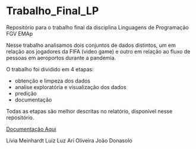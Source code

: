 # Trabalho_Final_LP
Repositório para o trabalho final da disciplina Linguagens de Programação FGV EMAp

Nesse trabalho analisamos dois conjuntos de dados distintos, um em relação aos jogadores da FIFA (video game) e outro em relação ao fluxo de pessoas em aeroportos durante a pandemia. 

O trabalho foi dividido em 4 etapas:
- obtenção e limpeza dos dados
- analise exploratória e visualização dos dados 
- predição 
- documentação 

Todas as etapas são melhor descritas no relatório, disponível nesse repositório. 


[Documentação Aqui](https://rawcdn.githack.com/liviameinhardt/Trabalho_Final_LP/35f0fce61f586ed7b634de55c3b125eae7b882fb/Documentacao/_build/html/index.html)


Lívia Meinhardt
Luiz Luz
Ari Oliveira 
João Donasolo
